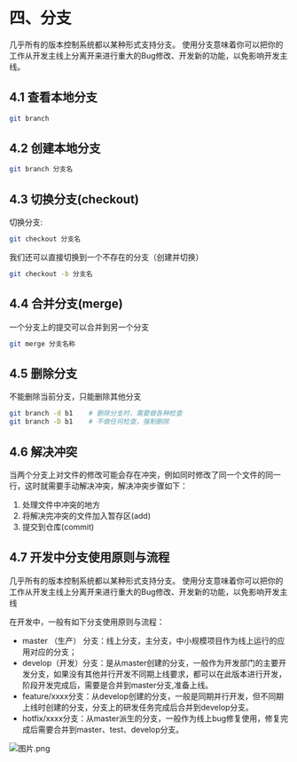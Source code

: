 # 四、分支

几乎所有的版本控制系统都以某种形式支持分支。 使用分支意味着你可以把你的工作从开发主线上分离开来进行重大的Bug修改、开发新的功能，以免影响开发主线。

## 4.1 查看本地分支

~~~bash
git branch
~~~

## 4.2 创建本地分支

```bash
git branch 分支名
```

## 4.3 切换分支(checkout)

切换分支:

```bash
git checkout 分支名
```

我们还可以直接切换到一个不存在的分支（创建并切换）

```bash
git checkout -b 分支名
```

## 4.4 合并分支(merge)

一个分支上的提交可以合并到另一个分支

```bash
git merge 分支名称
```

## 4.5 删除分支

不能删除当前分支，只能删除其他分支

```bash
git branch -d b1 	# 删除分支时，需要做各种检查
git branch -D b1 	# 不做任何检查，强制删除
```

## 4.6 解决冲突

当两个分支上对文件的修改可能会存在冲突，例如同时修改了同一个文件的同一行，这时就需要手动解决冲突，解决冲突步骤如下：

1. 处理文件中冲突的地方
2. 将解决完冲突的文件加入暂存区(add)
3. 提交到仓库(commit)

## 4.7 开发中分支使用原则与流程

几乎所有的版本控制系统都以某种形式支持分支。 使用分支意味着你可以把你的工作从开发主线上分离开来进行重大的Bug修改、开发新的功能，以免影响开发主线

在开发中，一般有如下分支使用原则与流程：

- master （生产） 分支：线上分支，主分支，中小规模项目作为线上运行的应用对应的分支；
- develop（开发）分支：是从master创建的分支，一般作为开发部门的主要开发分支，如果没有其他并行开发不同期上线要求，都可以在此版本进行开发，阶段开发完成后，需要是合并到master分支,准备上线。
- feature/xxxx分支：从develop创建的分支，一般是同期并行开发，但不同期上线时创建的分支，分支上的研发任务完成后合并到develop分支。
- hotfix/xxxx分支：从master派生的分支，一般作为线上bug修复使用，修复完成后需要合并到master、test、develop分支。

![图片.png](https://upload-images.jianshu.io/upload_images/26868451-994610ff2ad59c4f.png?imageMogr2/auto-orient/strip%7CimageView2/2/w/1240)